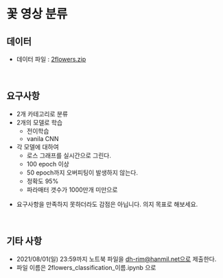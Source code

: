 # 꽃 영상 분류


## 데이터

- 데이터 파일 : [2flowers.zip](2flowers.zip)

<br>

## 요구사항
- 2개 카테고리로 분류
- 2개의 모델로 학습
    - 전이학습
    - vanila CNN
- 각 모델에 대하여 
    - 로스 그래프를 실시간으로 그린다.
    - 100 epoch 이상
    - 50 epoch까지 오버피팅이 발생하지 않는다.
    - 정확도 95%
    - 파라매터 갯수가 1000만개 미만으로

* 요구사항을 만족하지 못하더라도 감점은 아닙니다. 의지 목표로 해보세요.


<br>

## 기타 사항

- 2021/08/01(일) 23:59까지 노트북 파일을 dh-rim@hanmil.net으로 제출한다.
- 파일 이름은 2flowers_classification_이름.ipynb 으로

